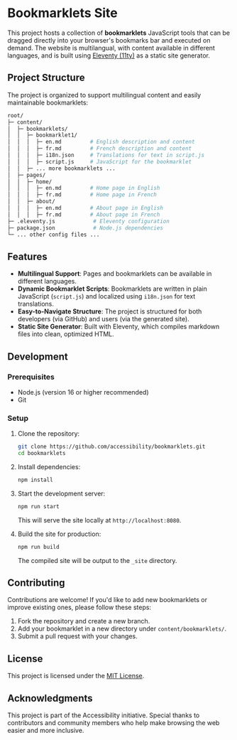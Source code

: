 # Bookmarklets Site

This project hosts a collection of **bookmarklets** JavaScript tools that can be dragged directly into your browser's bookmarks bar and executed on demand. The website is multilangual, with content available in different languages, and is built using [Eleventy (11ty)](https://www.11ty.dev/) as a static site generator.

## Project Structure

The project is organized to support multilingual content and easily maintainable bookmarklets:

``` bash
root/
├─ content/
│  ├─ bookmarklets/
│  │  ├─ bookmarklet1/
│  │  │  ├─ en.md         # English description and content
│  │  │  ├─ fr.md         # French description and content
│  │  │  ├─ i18n.json     # Translations for text in script.js
│  │  │  ├─ script.js     # JavaScript for the bookmarklet
│  │  ├─ ... more bookmarklets ...
│  ├─ pages/
│  │  ├─ home/
│  │  │  ├─ en.md         # Home page in English
│  │  │  ├─ fr.md         # Home page in French
│  │  ├─ about/
│  │  │  ├─ en.md         # About page in English
│  │  │  ├─ fr.md         # About page in French
├─ .eleventy.js            # Eleventy configuration
├─ package.json            # Node.js dependencies
└─ ... other config files ...
```

## Features

- **Multilingual Support**: Pages and bookmarklets can be available in different languages.
- **Dynamic Bookmarklet Scripts**: Bookmarklets are written in plain JavaScript (`script.js`) and localized using `i18n.json` for text translations.
- **Easy-to-Navigate Structure**: The project is structured for both developers (via GitHub) and users (via the generated site).
- **Static Site Generator**: Built with Eleventy, which compiles markdown files into clean, optimized HTML.

## Development

### Prerequisites

- Node.js (version 16 or higher recommended)
- Git

### Setup

1. Clone the repository:

   ```bash
   git clone https://github.com/accessibility/bookmarklets.git
   cd bookmarklets
   ```

2. Install dependencies:

   ```bash
   npm install
   ```

3. Start the development server:

   ```bash
   npm run start
   ```

   This will serve the site locally at `http://localhost:8080`.

4. Build the site for production:

   ```bash
   npm run build
   ```

   The compiled site will be output to the `_site` directory.

## Contributing

Contributions are welcome! If you'd like to add new bookmarklets or improve existing ones, please follow these steps:

1. Fork the repository and create a new branch.
2. Add your bookmarklet in a new directory under `content/bookmarklets/`.
3. Submit a pull request with your changes.

## License

This project is licensed under the [MIT License](LICENSE).

## Acknowledgments

This project is part of the Accessibility initiative. Special thanks to contributors and community members who help make browsing the web easier and more inclusive.
